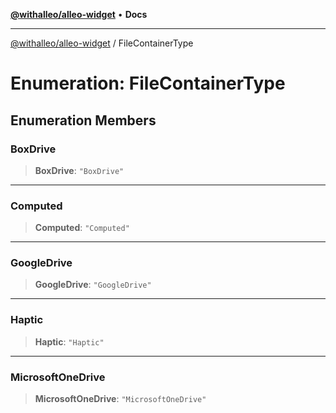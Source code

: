 [**@withalleo/alleo-widget**](../README.md) • **Docs**

***

[@withalleo/alleo-widget](../globals.md) / FileContainerType

# Enumeration: FileContainerType

## Enumeration Members

### BoxDrive

> **BoxDrive**: `"BoxDrive"`

***

### Computed

> **Computed**: `"Computed"`

***

### GoogleDrive

> **GoogleDrive**: `"GoogleDrive"`

***

### Haptic

> **Haptic**: `"Haptic"`

***

### MicrosoftOneDrive

> **MicrosoftOneDrive**: `"MicrosoftOneDrive"`
